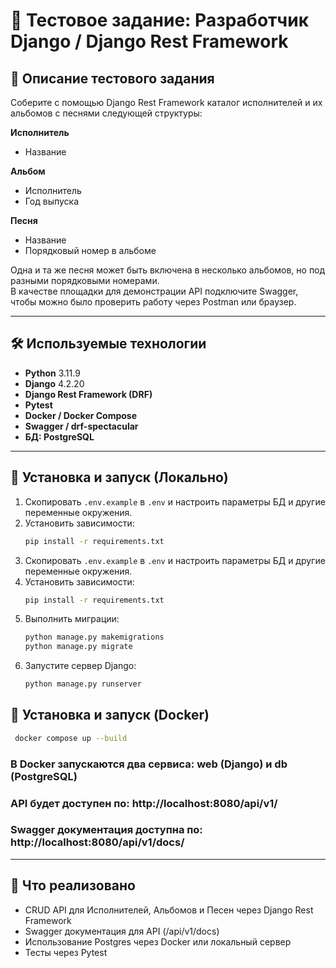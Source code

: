 # 🎵 Тестовое задание: Разработчик Django / Django Rest Framework

## 📄 Описание тестового задания
Соберите с помощью Django Rest Framework каталог исполнителей и их альбомов с песнями следующей структуры:

**Исполнитель**  
  - Название

**Альбом**  
  - Исполнитель  
  - Год выпуска

**Песня**  
  - Название  
  - Порядковый номер в альбоме

Одна и та же песня может быть включена в несколько альбомов, но под разными порядковыми номерами.  
В качестве площадки для демонстрации API подключите Swagger, чтобы можно было проверить работу через Postman или браузер.

---

## 🛠 Используемые технологии
- **Python** 3.11.9  
- **Django** 4.2.20  
- **Django Rest Framework (DRF)**  
- **Pytest**  
- **Docker / Docker Compose**  
- **Swagger / drf-spectacular**
- **БД: PostgreSQL** 

---

## 🚀 Установка и запуск (Локально)
1. Скопировать `.env.example` в `.env` и настроить параметры БД и другие переменные окружения.
2. Установить зависимости:
   ```bash
   pip install -r requirements.txt
1. Скопировать `.env.example` в `.env` и настроить параметры БД и другие переменные окружения.
2. Установить зависимости:
   ```bash
   pip install -r requirements.txt
   ```
3. Выполнить миграции:
   ```bash
   python manage.py makemigrations
   python manage.py migrate
   ```
4. Запустите сервер Django:
   ```bash
   python manage.py runserver
   ```

## 🐳 Установка и запуск (Docker)
  ```bash
   docker compose up --build
   ```
### В Docker запускаются два сервиса: web (Django) и db (PostgreSQL)

### API будет доступен по: http://localhost:8080/api/v1/

### Swagger документация доступна по: http://localhost:8080/api/v1/docs/

---

## 🔧 Что реализовано
- CRUD API для Исполнителей, Альбомов и Песен через Django Rest Framework
- Swagger документация для API (/api/v1/docs)
- Использование Postgres через Docker или локальный сервер
- Тесты через Pytest
